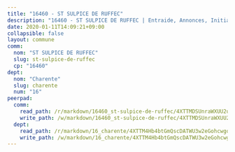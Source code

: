 ```yaml
---
title: "16460 - ST SULPICE DE RUFFEC"
description: "16460 - ST SULPICE DE RUFFEC | Entraide, Annonces, Initiatives"
date: 2020-01-11T14:09:21+09:00
collapsible: false
layout: commune
comm:
  nom: "ST SULPICE DE RUFFEC"
  slug: st-sulpice-de-ruffec
  cp: "16460"
dept:
  nom: "Charente"
  slug: charente
  num: "16"
peerpad:
  comm:
    read_path: /r/markdown/16460_st-sulpice-de-ruffec/4XTTMDSUnraWXUU2uFKBCvZRbXjzyffN5HksymvAhDHowYYKT
    write_path: /w/markdown/16460_st-sulpice-de-ruffec/4XTTMDSUnraWXUU2uFKBCvZRbXjzyffN5HksymvAhDHowYYKT-K3TgV5tfswxDRmxjpdSnDen37ZJUB29GM2bBCbvdcSJYyKps3HBn53w2kE7paCQjESKevWkq8ojdm79TdCKNdgU7gcs6eNyi9fiPVYjF8nNWtC3Ygk7bS3i2qRj43umZv3i9kUpy
  dept:
    read_path: /r/markdown/16_charente/4XTTM4Hb4btGmQscDATWU3w2eGohcwgqasCDtGWVahJnAEsq8
    write_path: /w/markdown/16_charente/4XTTM4Hb4btGmQscDATWU3w2eGohcwgqasCDtGWVahJnAEsq8-K3TgU9zhAjxEMbYrSr9VB24idAgS7xBryN3TjEsJmsrToRfRc8PWUu9zDXmtMXWLR7TNqZhAPJFsnJ4QbuWpLJvHpyW2q8LZxtsaakTfiMdj4HFsc11ZXzpn4aT8zYKZzSLwV1CA
---
```


